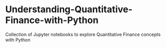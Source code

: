 # Understanding-Quantitative-Finance-with-Python
Collection of Jupyter notebooks to explore Quantitative Finance concepts with Python
